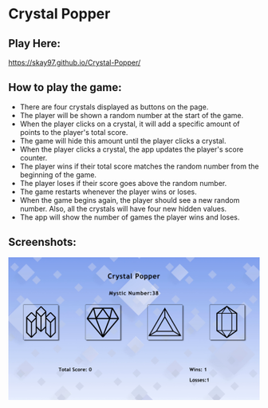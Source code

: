 # Crystal Popper

## Play Here:
 https://skay97.github.io/Crystal-Popper/
 
## How to play the game:
  * There are four crystals displayed as buttons on the page.
  * The player will be shown a random number at the start of the game.
  * When the player clicks on a crystal, it will add a specific amount of points to the player's total score.
  * The game will hide this amount until the player clicks a crystal.
  * When the player clicks a crystal, the app updates the player's score counter.
  * The player wins if their total score matches the random number from the beginning of the game.
  * The player loses if their score goes above the random number.
  * The game restarts whenever the player wins or loses.
  * When the game begins again, the player should see a new random number. Also, all the crystals will have four new hidden values. 
  * The app will show the number of games the player wins and loses. 
  
  ## Screenshots:
  ![](assets/images/Demo.png)
